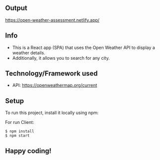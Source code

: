 ## Output
https://open-weather-assessment.netlify.app/

## Info
- This is a React app (SPA) that uses the Open Weather API to display a weather details.
- Additionally, it allows you to search for any city.

## Technology/Framework used

- API: https://openweathermap.org/current
## Setup
To run this project, install it locally using npm:

For run Client:
```
$ npm install
$ npm start
```

## Happy coding!
